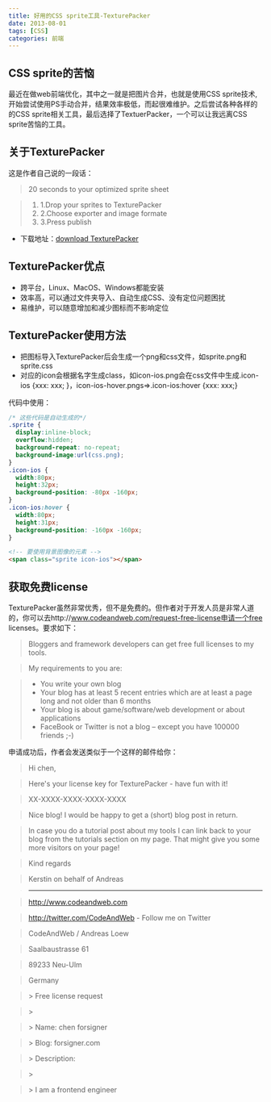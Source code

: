 ```yaml
---
title: 好用的CSS sprite工具-TexturePacker
date: 2013-08-01
tags: [CSS]
categories: 前端
---
```



## CSS sprite的苦恼

最近在做web前端优化，其中之一就是把图片合并，也就是使用CSS
sprite技术,开始尝试使用PS手动合并，结果效率极低，而起很难维护。之后尝试各种各样的的CSS
sprite相关工具，最后选择了TextuerPacker，一个可以让我远离CSS sprite苦恼的工具。
<!-- more -->

## 关于TexturePacker

这是作者自己说的一段话：

> 20 seconds to your optimized sprite sheet

> 1. 1.Drop your sprites to TexturePacker
> 2. 2.Choose exporter and image formate
> 3. 3.Press publish

* 下载地址：[download TexturePacker](http://www.codeandweb.com/texturepacker/download)

## TexturePacker优点
* 跨平台，Linux、MacOS、Windows都能安装
* 效率高，可以通过文件夹导入、自动生成CSS、没有定位问题困扰
* 易维护，可以随意增加和减少图标而不影响定位

## TexturePacker使用方法
* 把图标导入TexturePacker后会生成一个png和css文件，如sprite.png和sprite.css
* 对应的icon会根据名字生成class，如icon-ios.png会在css文件中生成.icon-ios {xxx: xxx; }，icon-ios-hover.pngs=>.icon-ios:hover {xxx: xxx;}

代码中使用：

``` css
/* 这些代码是自动生成的*/
.sprite {
  display:inline-block;
  overflow:hidden;
  background-repeat: no-repeat;
  background-image:url(css.png);
}
.icon-ios {
  width:80px;
  height:32px;
  background-position: -80px -160px;
}
.icon-ios:hover {
  width:80px;
  height:31px;
  background-position: -160px -160px;
}
```

``` html
<!-- 要使用背景图像的元素 -->
<span class="sprite icon-ios"></span>
```

## 获取免费license

TexturePacker虽然非常优秀，但不是免费的。但作者对于开发人员是非常人道的，你可以去http://www.codeandweb.com/request-free-license申请一个free licenses。要求如下：

> Bloggers and framework developers can get free full licenses to my tools.

> My requirements to you are:

> * You write your own blog
> * Your blog has at least 5 recent entries which are at least a page long and not older than 6 months
> * Your blog is about game/software/web development or about applications
> * FaceBook or Twitter is not a blog – except you have 100000 friends ;-)

申请成功后，作者会发送类似于一个这样的邮件给你：

> Hi chen,

> Here's your license key for TexturePacker - have fun with it!

> XX-XXXX-XXXX-XXXX-XXXX


> Nice blog! I would be happy to get a (short) blog post in return.

> In case you do a tutorial post about my tools I can link back to your blog from the tutorials section on my page. That might give you some more visitors on your page!

> Kind regards

> Kerstin on behalf of Andreas

> ---------------------------------------------------------------------------

> http://www.codeandweb.com

> http://twitter.com/CodeAndWeb - Follow me on Twitter


> CodeAndWeb / Andreas Loew

> Saalbaustrasse 61

> 89233 Neu-Ulm

> Germany


> \> Free license request

> \>

> \> Name: chen forsigner

> \> Blog: forsigner.com

> \> Description:

> \>

> \>        I am a frontend engineer
